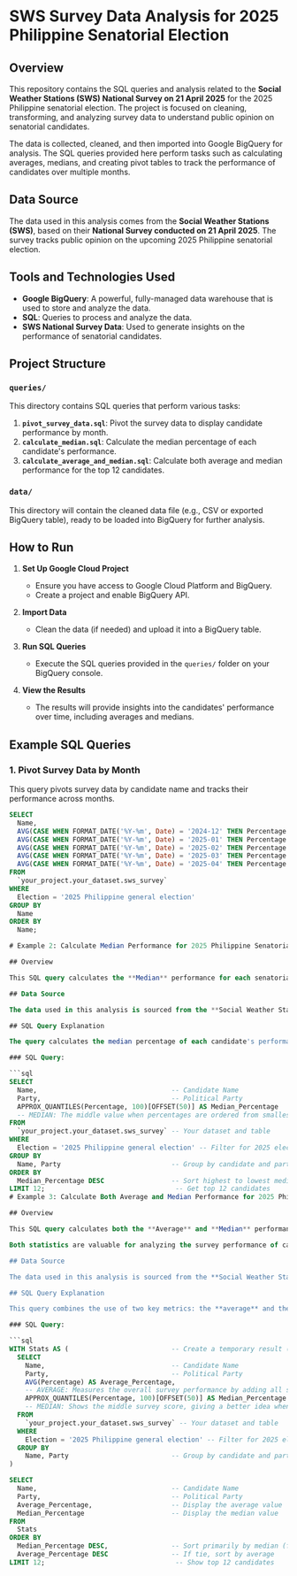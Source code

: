 # SWS Survey Data Analysis for 2025 Philippine Senatorial Election

## Overview

This repository contains the SQL queries and analysis related to the **Social Weather Stations (SWS) National Survey on 21 April 2025** for the 2025 Philippine senatorial election. The project is focused on cleaning, transforming, and analyzing survey data to understand public opinion on senatorial candidates.

The data is collected, cleaned, and then imported into Google BigQuery for analysis. The SQL queries provided here perform tasks such as calculating averages, medians, and creating pivot tables to track the performance of candidates over multiple months.

## Data Source

The data used in this analysis comes from the **Social Weather Stations (SWS)**, based on their **National Survey conducted on 21 April 2025**. The survey tracks public opinion on the upcoming 2025 Philippine senatorial election.

## Tools and Technologies Used

- **Google BigQuery**: A powerful, fully-managed data warehouse that is used to store and analyze the data.
- **SQL**: Queries to process and analyze the data.
- **SWS National Survey Data**: Used to generate insights on the performance of senatorial candidates.

## Project Structure

### `queries/`
This directory contains SQL queries that perform various tasks:
1. **`pivot_survey_data.sql`**: Pivot the survey data to display candidate performance by month.
2. **`calculate_median.sql`**: Calculate the median percentage of each candidate's performance.
3. **`calculate_average_and_median.sql`**: Calculate both average and median performance for the top 12 candidates.

### `data/`
This directory will contain the cleaned data file (e.g., CSV or exported BigQuery table), ready to be loaded into BigQuery for further analysis.

## How to Run

1. **Set Up Google Cloud Project**
   - Ensure you have access to Google Cloud Platform and BigQuery.
   - Create a project and enable BigQuery API.

2. **Import Data**
   - Clean the data (if needed) and upload it into a BigQuery table.

3. **Run SQL Queries**
   - Execute the SQL queries provided in the `queries/` folder on your BigQuery console.

4. **View the Results**
   - The results will provide insights into the candidates' performance over time, including averages and medians.

## Example SQL Queries

### 1. Pivot Survey Data by Month
This query pivots survey data by candidate name and tracks their performance across months.

```sql
SELECT
  Name,
  AVG(CASE WHEN FORMAT_DATE('%Y-%m', Date) = '2024-12' THEN Percentage END) AS `2024-Dec`,
  AVG(CASE WHEN FORMAT_DATE('%Y-%m', Date) = '2025-01' THEN Percentage END) AS `2025-Jan`,
  AVG(CASE WHEN FORMAT_DATE('%Y-%m', Date) = '2025-02' THEN Percentage END) AS `2025-Feb`,
  AVG(CASE WHEN FORMAT_DATE('%Y-%m', Date) = '2025-03' THEN Percentage END) AS `2025-Mar`,
  AVG(CASE WHEN FORMAT_DATE('%Y-%m', Date) = '2025-04' THEN Percentage END) AS `2025-Apr`
FROM
  `your_project.your_dataset.sws_survey`
WHERE
  Election = '2025 Philippine general election'
GROUP BY
  Name
ORDER BY
  Name;

# Example 2: Calculate Median Performance for 2025 Philippine Senatorial Candidates

## Overview

This SQL query calculates the **Median** performance for each senatorial candidate in the **2025 Philippine General Election**. The median is a valuable statistic in survey analysis because it represents the middle value when survey results are ordered, making it less sensitive to extreme outliers compared to the average. By calculating the median, we can obtain a clearer representation of the "typical" survey result.

## Data Source

The data used in this analysis is sourced from the **Social Weather Stations (SWS) National Survey on 21 April 2025**. The survey tracks public opinion on the upcoming **2025 Philippine senatorial election**.

## SQL Query Explanation

The query calculates the median percentage of each candidate's performance across all available survey data. It uses BigQuery's `APPROX_QUANTILES` function to calculate the median, which is the middle value when the data is sorted from the smallest to the largest.

### SQL Query:

```sql
SELECT
  Name,                                  -- Candidate Name
  Party,                                 -- Political Party
  APPROX_QUANTILES(Percentage, 100)[OFFSET(50)] AS Median_Percentage 
  -- MEDIAN: The middle value when percentages are ordered from smallest to largest (shows the "typical" survey result, less sensitive to outliers)
FROM
  `your_project.your_dataset.sws_survey` -- Your dataset and table
WHERE
  Election = '2025 Philippine general election' -- Filter for 2025 election only
GROUP BY
  Name, Party                            -- Group by candidate and party
ORDER BY
  Median_Percentage DESC                 -- Sort highest to lowest median
LIMIT 12;                                 -- Get top 12 candidates
# Example 3: Calculate Both Average and Median Performance for 2025 Philippine Senatorial Candidates

## Overview

This SQL query calculates both the **Average** and **Median** performance for each senatorial candidate in the **2025 Philippine General Election**. The **average** provides the overall mean of the survey results, while the **median** represents the middle value when the data is ordered, offering a more robust measure that is less sensitive to extreme values or outliers.

Both statistics are valuable for analyzing the survey performance of candidates, with the average showing overall trends and the median providing a more typical representation of the candidate's standing.

## Data Source

The data used in this analysis is sourced from the **Social Weather Stations (SWS) National Survey on 21 April 2025**. The survey tracks public opinion on the upcoming **2025 Philippine senatorial election**.

## SQL Query Explanation

This query combines the use of two key metrics: the **average** and the **median**. It first calculates the average percentage of performance for each candidate and then uses BigQuery's `APPROX_QUANTILES` function to estimate the median. Both statistics are calculated for each candidate, grouped by name and party.

### SQL Query:

```sql
WITH Stats AS (                          -- Create a temporary result (CTE) named Stats
  SELECT
    Name,                                -- Candidate Name
    Party,                               -- Political Party
    AVG(Percentage) AS Average_Percentage, 
    -- AVERAGE: Measures the overall survey performance by adding all scores and dividing by count
    APPROX_QUANTILES(Percentage, 100)[OFFSET(50)] AS Median_Percentage 
    -- MEDIAN: Shows the middle survey score, giving a better idea when there are extreme values
  FROM
    `your_project.your_dataset.sws_survey` -- Your dataset and table
  WHERE
    Election = '2025 Philippine general election' -- Filter for 2025 election only
  GROUP BY
    Name, Party                          -- Group by candidate and party
)

SELECT
  Name,                                  -- Candidate Name
  Party,                                 -- Political Party
  Average_Percentage,                    -- Display the average value
  Median_Percentage                      -- Display the median value
FROM
  Stats
ORDER BY
  Median_Percentage DESC,                -- Sort primarily by median (fairer comparison)
  Average_Percentage DESC                -- If tie, sort by average
LIMIT 12;                                 -- Show top 12 candidates

